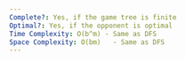 ```yaml
---
Complete?: Yes, if the game tree is finite
Optimal?: Yes, if the opponent is optimal
Time Complexity: O(b^m) - Same as DFS
Space Complexity: O(bm)   - Same as DFS
---
```

